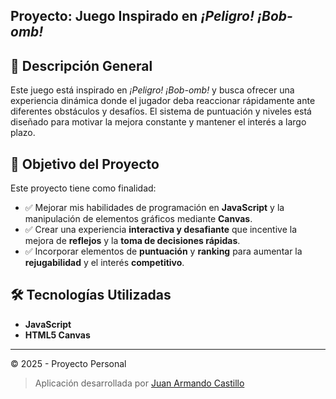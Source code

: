 ## Proyecto: Juego Inspirado en *¡Peligro! ¡Bob-omb!*  

## 🚀 **Descripción General**  
Este juego está inspirado en *¡Peligro! ¡Bob-omb!* y busca ofrecer una experiencia dinámica donde el jugador deba reaccionar rápidamente ante diferentes obstáculos y desafíos. El sistema de puntuación y niveles está diseñado para motivar la mejora constante y mantener el interés a largo plazo.  

## 🎯 **Objetivo del Proyecto**  
Este proyecto tiene como finalidad:  
- ✅ Mejorar mis habilidades de programación en **JavaScript** y la manipulación de elementos gráficos mediante **Canvas**.  
- ✅ Crear una experiencia **interactiva y desafiante** que incentive la mejora de **reflejos** y la **toma de decisiones rápidas**.  
- ✅ Incorporar elementos de **puntuación** y **ranking** para aumentar la **rejugabilidad** y el interés **competitivo**.  

## 🛠️ **Tecnologías Utilizadas**  
- **JavaScript**  
- **HTML5 Canvas**  

---
© 2025 - Proyecto Personal  

> Aplicación desarrollada por [Juan Armando Castillo](www.linkedin.com/in/juan-armando-castillo-rodríguez-jacr)